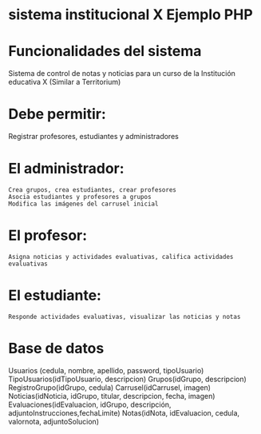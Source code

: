 # sistema institucional X Ejemplo PHP

# Funcionalidades del sistema
Sistema de control de notas y noticias para un curso de la Institución educativa X (Similar a Territorium)
# Debe permitir: 
Registrar profesores, estudiantes y administradores
# El administrador: 
	Crea grupos, crea estudiantes, crear profesores
	Asocia estudiantes y profesores a grupos
	Modifica las imágenes del carrusel inicial
# El profesor:
	Asigna noticias y actividades evaluativas, califica actividades evaluativas
# El estudiante:
	Responde actividades evaluativas, visualizar las noticias y notas

# Base de datos
Usuarios (cedula, nombre, apellido, password, tipoUsuario)\
TipoUsuarios(idTipoUsuario, descripcion)
Grupos(idGrupo, descripcion) 
RegistroGrupo(idGrupo, cedula)
Carrusel(idCarrusel, imagen)
Noticias(idNoticia, idGrupo, titular, descripcion, fecha, imagen)
Evaluaciones(idEvaluacion, idGrupo, descripción, adjuntoInstrucciones,fechaLimite)
Notas(idNota, idEvaluacion, cedula, valornota, adjuntoSolucion)




	

